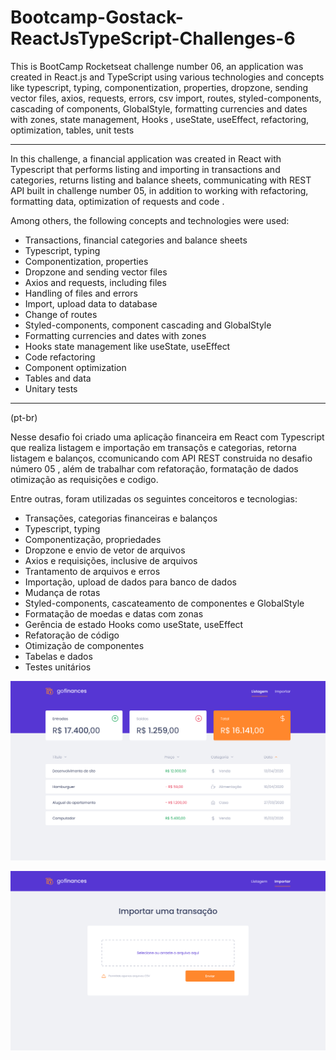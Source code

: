 # Bootcamp-Gostack-ReactJsTypeScript-Challenges-6
 This is BootCamp Rocketseat challenge number 06, an application was created in React.js and TypeScript using various technologies and concepts like typescript, typing, componentization, properties, dropzone, sending vector files, axios, requests, errors, csv import, routes, styled-components, cascading of components, GlobalStyle, formatting currencies and dates with zones, state management, Hooks , useState, useEffect, refactoring, optimization, tables, unit tests

***

In this challenge, a financial application was created in React with Typescript that performs listing and importing in transactions and categories, returns listing and balance sheets, communicating with REST API built in challenge number 05, in addition to working with refactoring, formatting data, optimization of requests and code .

Among others, the following concepts and technologies were used:

* Transactions, financial categories and balance sheets
* Typescript, typing
* Componentization, properties
* Dropzone and sending vector files
* Axios and requests, including files
* Handling of files and errors
* Import, upload data to database
* Change of routes
* Styled-components, component cascading and GlobalStyle
* Formatting currencies and dates with zones
* Hooks state management like useState, useEffect
* Code refactoring
* Component optimization
* Tables and data
* Unitary tests

***

(pt-br)

Nesse desafio foi criado uma aplicação financeira em React com Typescript que realiza listagem e importação em transaçõs e categorias, retorna listagem e balanços, ccomunicando com API REST construida no desafio número 05 , além de trabalhar com refatoração, formatação de dados otimização as requisições e codigo.

Entre outras, foram utilizadas os seguintes conceitoros e tecnologias:

* Transações, categorias financeiras e balanços 
* Typescript, typing
* Componentização, propriedades
* Dropzone e envio de vetor de arquivos
* Axios e requisições, inclusive de arquivos
* Trantamento de arquivos e erros
* Importação, upload de dados para banco de dados
* Mudança de rotas
* Styled-components, cascateamento de componentes e GlobalStyle 
* Formatação de moedas e datas com zonas
* Gerência de estado Hooks como useState, useEffect
* Refatoração de código
* Otimização de componentes
* Tabelas e dados
* Testes unitários

![alt text](https://github.com/rafaelfernandesbrgo/Bootcamp-Gostack-ReactJsTypeScript-Challenges-6/blob/master/arts/Art%20Go%20Finances%20%20(1).png)

![alt text](https://github.com/rafaelfernandesbrgo/Bootcamp-Gostack-ReactJsTypeScript-Challenges-6/blob/master/arts/Art%20Go%20Finances%20%20(2).png )
